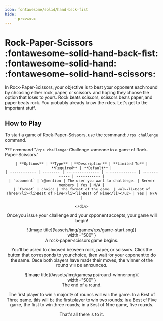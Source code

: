 ```yaml
---
icon: fontawesome/solid/hand-back-fist
hide:
    - previous
---
```


# Rock-Paper-Scissors :fontawesome-solid-hand-back-fist: :fontawesome-solid-hand: :fontawesome-solid-hand-scissors:

In Rock-Paper-Scissors, your objective is to best your opponent each round by choosing either rock, paper, or scissors,
and hoping they choose the option that loses to yours. Rock beats scissors, scissors beats paper, and paper beats rock.
You probably already know the rules. Let's get to the important stuff.

## How to Play

To start a game of Rock-Paper-Scissors, use the :command: `/rps challenge` command.

??? command "`/rps challenge`: Challenge someone to a game of Rock-Paper-Scissors."
    <div style="text-align: center;">

    | **Options** | **Type** | **Description** | **Limited To** | **Required** | **Default** |
    | ------------ | -------- | --------------- | -------------- | ------------ | ----------- |
    | `opponent` | \@mention | The user you want to challenge. | Server members | Yes | N/A |
    | `format` | choice | The format of the game. | <ul><li>Best of Three</li><li>Best of Five</li><li>Best of Nine</li></ul> | Yes | N/A |

    </div>

Once you issue your challenge and your opponent accepts, your game will begin!

<figure markdown>
  ![Image title](/assets/img/games/rps/game-start.png){ width="500" }
  <figcaption>A rock-paper-scissors game begins.</figcaption>
</figure>


You'll be asked to choosed between rock, paper, or scissors. Click the button that corresponds to your choice,
then wait for your opponent to do the same. Once both players have made their moves, the winner of the round will be announced.

<figure markdown>
  ![Image title](/assets/img/games/rps/round-winner.png){ width="500" }
  <figcaption>The end of a round.</figcaption>
</figure>

The first player to win a majority of rounds will win the game. In a Best of Three game, this will be the first player
to win two rounds; in a Best of Five game, the first to win three rounds; in a Best of Nine game, five rounds.

That's all there is to it.